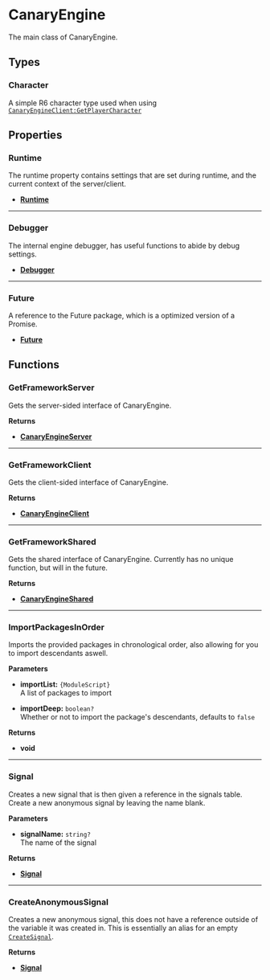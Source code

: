 # CanaryEngine

The main class of CanaryEngine.

## Types

### Character <Badge type="tip" text="public" />

A simple R6 character type used when using [`CanaryEngineClient:GetPlayerCharacter`](/api/engine/framework/canaryengineclient#GetPlayerCharacter)

## Properties

### Runtime <Badge type="tip" text="read only" />

The runtime property contains settings that are set during runtime, and the current context of the server/client.

* [**Runtime**](/api/engine/runtime/runtime)

---

### Debugger <Badge type="tip" text="read only" />

The internal engine debugger, has useful functions to abide by debug settings.

* [**Debugger**](/api/engine/framework/debugger)

---

### Future <Badge type="tip" text="read only" />

A reference to the Future package, which is a optimized version of a Promise.

* [**Future**](https://util.redblox.dev/future.html)

## Functions

### GetFrameworkServer <Badge type="danger" text="server" />

Gets the server-sided interface of CanaryEngine.

**Returns**

* [**CanaryEngineServer**](/api/engine/framework/canaryengineserver)

---

### GetFrameworkClient <Badge type="danger" text="client" />

Gets the client-sided interface of CanaryEngine.

**Returns**

* [**CanaryEngineClient**](/api/engine/framework/canaryengineclient)

---

### GetFrameworkShared

Gets the shared interface of CanaryEngine. Currently has no unique function, but will in the future.

**Returns**

* [**CanaryEngineShared**](/api/engine/framework/canaryengineshared)

---

### ImportPackagesInOrder

Imports the provided packages in chronological order, also allowing for you to import descendants aswell.

**Parameters**

* **importList:** `{ModuleScript}`\
A list of packages to import

* **importDeep:** `boolean?`\
Whether or not to import the package's descendants, defaults to `false`

**Returns**

* **void**

---

### Signal

Creates a new signal that is then given a reference in the signals table. Create a new anonymous signal by leaving the name blank.

**Parameters**

* **signalName:** `string?`\
The name of the signal

**Returns**

* [**Signal**](/api/controllers/signal/signal)

---

### CreateAnonymousSignal

Creates a new anonymous signal, this does not have a reference outside of the variable it was created in. This is essentially an alias for an empty [`CreateSignal`](#createsignal).

**Returns**

* [**Signal**](/api/controllers/signal/signal)